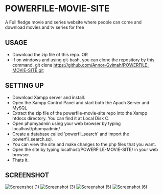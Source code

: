 # POWERFILE-MOVIE-SITE
A Full fledge movie and series website where people can come and download movies and tv series for free


## USAGE
* Download the zip file of this repo. OR
* If on windows and using git-bash, you can clone the repository by this command.
git clone https://github.com/Annor-Gyimah/POWERFILE-MOVIE-SITE.git

## SETTING UP
* Download Xampp server and install.
* Open the Xampp Control Panel and start both the Apach Server and MySQL
* Extract the zip file of the powerfile-movie-site repo into the Xampp htdocs directory. 
  You can find it at Local Disk C.
* Open phpmyadmin using your web browser by typing localhost/phpmyadmin/
* Create a database called 'powerfil_search' and import the powerfil_search.sql.
* You can view the site and make changes to the php files that you want.
* Open the site by typing localhost/POWERFILE-MOVIE-SITE/ in your web browser.
* Thats it.

## SCREENSHOT
![Screenshot (1)](https://github.com/Annor-Gyimah/POWERFILE-MOVIE-SITE/assets/68398911/895f0851-cf57-4252-9f4f-4339de2da46f)
![Screenshot (3)](https://github.com/Annor-Gyimah/POWERFILE-MOVIE-SITE/assets/68398911/dac541da-b4ed-4dda-a1c4-74d2c3597066)
![Screenshot (5)](https://github.com/Annor-Gyimah/POWERFILE-MOVIE-SITE/assets/68398911/5c0b76ce-8098-4893-9263-71e0578530b0)
![Screenshot (6)](https://github.com/Annor-Gyimah/POWERFILE-MOVIE-SITE/assets/68398911/e88ba41a-79be-4502-9473-477e1b0db9e3)




